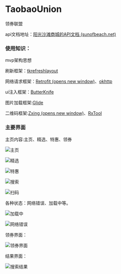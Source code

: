 # TaobaoUnion

领券联盟

api文档地址：[阳光沙滩商城的API文档 (sunofbeach.net)](https://www.sunofbeach.net/a/1201366916766224384)

### 使用知识：


mvp架构思想

刷新框架：[tkrefreshlayout](https://github.com/lcodecorex/TwinklingRefreshLayout)

网络请求框架：[Retrofit (opens new window)](https://github.com/square/retrofit)、[okhttp](https://github.com/square/okhttp)

ui注入框架：[ButterKnife](https://github.com/JakeWharton/butterknife)

图片加载框架:[Glide](https://github.com/bumptech/glide)

二维码框架:[Zxing (opens new window)](https://github.com/zxing/zxing)、[RxTool](https://github.com/Tamsiree/RxTool)

### 主要界面

主页内容:主页、精选、特惠、领券

![主页](https://user-images.githubusercontent.com/93441348/162567769-d745ec77-5162-4376-82f3-579d125ed796.jpg)

![精选](https://user-images.githubusercontent.com/93441348/162567836-81824156-56d5-4033-ab7e-a0857854ba96.jpg)

![特惠](https://user-images.githubusercontent.com/93441348/162567842-2a14eb75-34c3-4520-bb6f-3d885f57f705.jpg)

![搜索](https://user-images.githubusercontent.com/93441348/162567846-32a85239-6482-4523-af47-691d51e9d314.jpg)

![扫码](https://user-images.githubusercontent.com/93441348/162567882-58d8b907-a43a-4d73-9e1d-1ddf64342abc.jpg)


各种状态：网络错误、加载中等。

![加载中](https://user-images.githubusercontent.com/93441348/162567855-27a5482a-491c-4281-94f3-a078330aaef8.jpg)

![网络错误](https://user-images.githubusercontent.com/93441348/162567858-282d0f4f-83c6-4293-80b6-0e9492a57c92.jpg)

领券界面：

![领券界面](https://user-images.githubusercontent.com/93441348/162567865-b3432e02-2a93-4d0b-84b9-baeb091d4a5e.jpg)


结果界面：


![搜索结果](https://user-images.githubusercontent.com/93441348/162567876-f0ce886b-9f79-4d01-a427-2f908c33d0ff.jpg)
